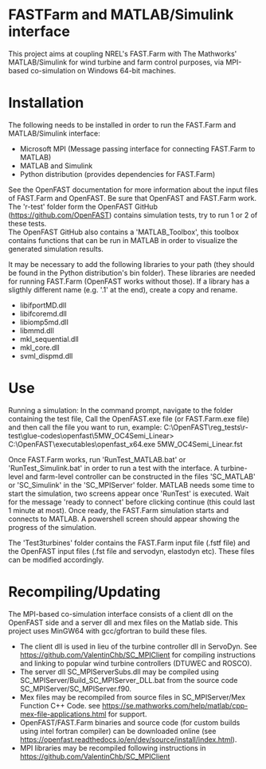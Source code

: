 # FASTFarm and MATLAB/Simulink interface

This project aims at coupling NREL's FAST.Farm with The Mathworks' MATLAB/Simulink for wind turbine and farm control purposes, via MPI-based co-simulation on Windows 64-bit machines.

# Installation

The following needs to be installed in order to run the FAST.Farm and MATLAB/Simulink interface: 
- Microsoft MPI (Message passing interface for connecting FAST.Farm to MATLAB)
- MATLAB and Simulink 
- Python distribution (provides dependencies for FAST.Farm)

See the OpenFAST documentation for more information about the input files of FAST.Farm and OpenFAST. Be sure that OpenFAST and FAST.Farm work. The 'r-test' folder form the OpenFAST GitHub (https://github.com/OpenFAST) contains simulation tests, try to run 1 or 2 of these tests.  
The OpenFAST GitHub also contains a 'MATLAB_Toolbox', this toolbox contains functions that can be run in MATLAB in order to visualize the generated simulation results. 

It may be necessary to add the following libraries to your path (they should be found in the Python distribution's bin folder). These libraries are needed for running FAST.Farm (OpenFAST works without those). If a library has a sligthly different name (e.g. '.1' at the end), create a copy and rename. 
- libifportMD.dll
- libifcoremd.dll
- libiomp5md.dll
- libmmd.dll
- mkl_sequential.dll 
- mkl_core.dll
- svml_dispmd.dll

# Use

Running a simulation: In the command prompt, navigate to the folder containing the test file, Call the OpenFAST.exe file (or FAST.Farm.exe file) and then call the file you want to run, example: 
C:\OpenFAST\reg_tests\r-test\glue-codes\openfast\5MW_OC4Semi_Linear> C:\OpenFAST\executables\openfast_x64.exe 5MW_OC4Semi_Linear.fst

Once FAST.Farm works, run 'RunTest_MATLAB.bat' or 'RunTest_Simulink.bat' in order to run a test with the interface. A turbine-level and farm-level controller can be constructed in the files 'SC_MATLAB' or 'SC_Simulink' in the 'SC_MPIServer' folder. MATLAB needs some time to start the simulation, two screens appear once 'RunTest' is executed. Wait for the message 'ready to connect' before clicking continue (this could last 1 minute at most). Once ready, the FAST.Farm simulation starts and connects to MATLAB. A powershell screen should appear showing the progress of the simulation. 

The 'Test3turbines' folder contains the FAST.Farm input file (.fstf file) and the OpenFAST input files (.fst file and servodyn, elastodyn etc). These files can be modified accordingly. 

# Recompiling/Updating

The MPI-based co-simulation interface consists of a client dll on the OpenFAST side and a server dll and mex files on the Matlab side. This project uses MinGW64 with gcc/gfortran to build these files.
- The client dll is used in lieu of the turbine controller dll in ServoDyn. See https://github.com/ValentinChb/SC_MPIClient for compiling instructions and linking to popular wind turbine controllers (DTUWEC and ROSCO).
- The server dll SC_MPIServerSubs.dll may be compiled using SC_MPIServer/Build_SC_MPIServer_DLL.bat from the source code SC_MPIServer/SC_MPIServer.f90.
- Mex files may be recompiled from source files in SC_MPIServer/Mex Function C++ Code.  see https://se.mathworks.com/help/matlab/cpp-mex-file-applications.html for support.
- OpenFAST/FAST.Farm binaries and source code (for custom builds using intel fortran compiler) can be downloaded online  (see https://openfast.readthedocs.io/en/dev/source/install/index.html).
- MPI libraries may be recompiled following instructions in https://github.com/ValentinChb/SC_MPIClient




